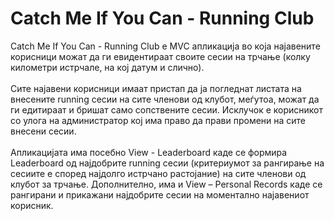 # Catch Me If You Can - Running Club
Catch Me If You Can - Running Club е MVC апликација во која најавените корисници можат да ги евидентираат своите сесии на трчање (колку километри истрчале, на кој датум и слично). <br /> <br />
Сите најавени корисници имаат пристап да ја погледнат листата на внесените running сесии на сите членови од клубот, меѓутоа, можат да ги едитираат и бришат само сопствените сесии. Исклучок е корисникот со улога на администратор кој има право да прави промени на сите внесени сесии. <br /> <br />
Апликацијата има посебно View - Leaderboard каде се формира Leaderboard од најдобрите running сесии (критериумот за рангирање на сесиите е според најдолго истрчано растојание) на сите членови од клубот за трчање. Дополнително, има и View – Personal Records каде се рангирани и прикажани најдобрите сесии на моментално најавениот корисник.
